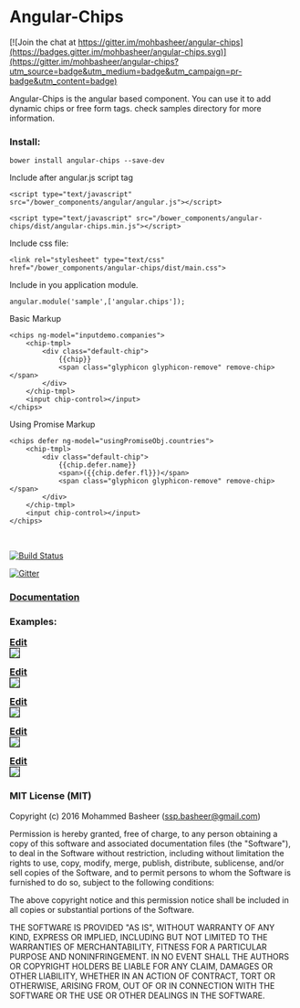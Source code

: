 # Angular-Chips

[![Join the chat at https://gitter.im/mohbasheer/angular-chips](https://badges.gitter.im/mohbasheer/angular-chips.svg)](https://gitter.im/mohbasheer/angular-chips?utm_source=badge&utm_medium=badge&utm_campaign=pr-badge&utm_content=badge)

Angular-Chips is the angular based component. You can use it to add dynamic chips or free form tags. check samples directory for more information.

### Install:

`bower install angular-chips --save-dev`

Include after angular.js script tag

`<script type="text/javascript" src="/bower_components/angular/angular.js"></script>`

`<script type="text/javascript" src="/bower_components/angular-chips/dist/angular-chips.min.js"></script>`

Include css file:

`<link rel="stylesheet" type="text/css" href="/bower_components/angular-chips/dist/main.css">`

Include in you application module.

`angular.module('sample',['angular.chips']);`

Basic Markup

```
<chips ng-model="inputdemo.companies">
    <chip-tmpl>
        <div class="default-chip">
            {{chip}}
            <span class="glyphicon glyphicon-remove" remove-chip></span>
        </div>
    </chip-tmpl>
    <input chip-control></input>
</chips>
```

Using Promise Markup

```
<chips defer ng-model="usingPromiseObj.countries">
    <chip-tmpl>
        <div class="default-chip">
            {{chip.defer.name}}
            <span>({{chip.defer.fl}})</span>
            <span class="glyphicon glyphicon-remove" remove-chip></span>
        </div>
    </chip-tmpl>
    <input chip-control></input>
</chips>
```
<br>

[![Build Status](https://travis-ci.org/mohbasheer/angular-chips.svg?branch=master)](https://travis-ci.org/mohbasheer/angular-chips)

[![Gitter](https://badges.gitter.im/mohbasheer/angular-chips.svg)](https://gitter.im/mohbasheer/angular-chips)

<a href="http://blog.imaginea.com/angular-chips-documentation/" target="_blank"><h3>Documentation</h3></a>

### Examples:

<a href="http://codepen.io/mohbasheer/pen/RaRQxN" target="_blank"><h3 style="margin:0">Edit</h3></a>
<img src="others/Basic_example.gif" style="border: 1px solid #000000">

<a href="http://codepen.io/mohbasheer/pen/pybLNx" target="_blank"><h3 style="margin:0">Edit</h3></a>
<img src="others/Custom_example.gif" style="border: 1px solid #000000">

<a href="http://codepen.io/mohbasheer/pen/XdKEpL" target="_blank"><h3 style="margin:0">Edit</h3></a>
<img src="others/Using_Promise_string_example.gif" style="border: 1px solid #000000">

<a href="http://codepen.io/mohbasheer/pen/YqWaQN" target="_blank"><h3 style="margin:0">Edit</h3></a>
<img src="others/Using_Promise_obj_example.gif" style="border: 1px solid #000000">

<a href="http://codepen.io/mohbasheer/pen/JXKLyY" target="_blank"> <h3 style="margin:0">Edit</h3> </a>
<img src="others/Using_typeahead_example2.gif" style="border: 1px solid #000000">


### MIT License (MIT)

Copyright (c) 2016 Mohammed Basheer (ssp.basheer@gmail.com)

Permission is hereby granted, free of charge, to any person obtaining a copy
of this software and associated documentation files (the "Software"), to deal
in the Software without restriction, including without limitation the rights
to use, copy, modify, merge, publish, distribute, sublicense, and/or sell
copies of the Software, and to permit persons to whom the Software is
furnished to do so, subject to the following conditions:

The above copyright notice and this permission notice shall be included in all
copies or substantial portions of the Software.

THE SOFTWARE IS PROVIDED "AS IS", WITHOUT WARRANTY OF ANY KIND, EXPRESS OR
IMPLIED, INCLUDING BUT NOT LIMITED TO THE WARRANTIES OF MERCHANTABILITY,
FITNESS FOR A PARTICULAR PURPOSE AND NONINFRINGEMENT. IN NO EVENT SHALL THE
AUTHORS OR COPYRIGHT HOLDERS BE LIABLE FOR ANY CLAIM, DAMAGES OR OTHER
LIABILITY, WHETHER IN AN ACTION OF CONTRACT, TORT OR OTHERWISE, ARISING FROM,
OUT OF OR IN CONNECTION WITH THE SOFTWARE OR THE USE OR OTHER DEALINGS IN THE
SOFTWARE.

